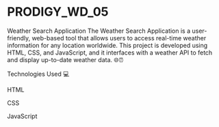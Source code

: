 # PRODIGY_WD_05
Weather Search Application
The Weather Search Application is a user-friendly, web-based tool that allows users to access real-time weather information for any location worldwide. This project is developed using HTML, CSS, and JavaScript, and it interfaces with a weather API to fetch and display up-to-date weather data. 🌐⏰

Technologies Used 💻

HTML

CSS

JavaScript

